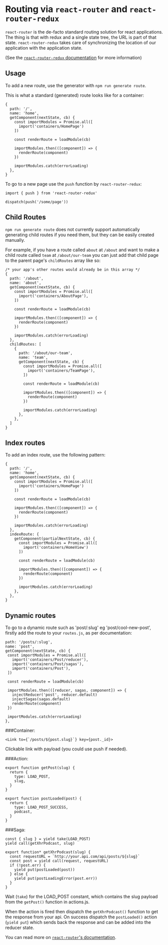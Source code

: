 # Routing via `react-router` and `react-router-redux`

`react-router` is the de-facto standard routing solution for react applications.
The thing is that with redux and a single state tree, the URL is part of that
state. `react-router-redux` takes care of synchronizing the location of our
application with the application state.

(See the [`react-router-redux` documentation](https://github.com/reactjs/react-router-redux)
for more information)

## Usage

To add a new route, use the generator with `npm run generate route`.

This is what a standard (generated) route looks like for a container:

```JS
{
  path: '/',
  name: 'home',
  getComponent(nextState, cb) {
    const importModules = Promise.all([
      import('containers/HomePage')
    ])

    const renderRoute = loadModule(cb)

    importModules.then(([component]) => {
      renderRoute(component)
    })

    importModules.catch(errorLoading)
  },
}
```

To go to a new page use the `push` function by `react-router-redux`:

```JS
import { push } from 'react-router-redux'

dispatch(push('/some/page'))
```

## Child Routes
`npm run generate route` does not currently support automatically generating child routes if you need them, but they can be easily created manually.

For example, if you have a route called `about` at `/about` and want to make a child route called `team` at `/about/our-team` you can just add that child page to the parent page's `childRoutes` array like so:

```JS
/* your app's other routes would already be in this array */
{
  path: '/about',
  name: 'about',
  getComponent(nextState, cb) {
    const importModules = Promise.all([
      import('containers/AboutPage'),
    ])

    const renderRoute = loadModule(cb)

    importModules.then(([component]) => {
      renderRoute(component)
    })

    importModules.catch(errorLoading)
  },
  childRoutes: [
    {
      path: '/about/our-team',
      name: 'team',
      getComponent(nextState, cb) {
        const importModules = Promise.all([
          import('containers/TeamPage'),
        ])

        const renderRoute = loadModule(cb)

        importModules.then(([component]) => {
          renderRoute(component)
        })

        importModules.catch(errorLoading)
      },
    },
  ]
}
```

## Index routes

To add an index route, use the following pattern:

```JS
{
  path: '/',
  name: 'home',
  getComponent(nextState, cb) {
    const importModules = Promise.all([
      import('containers/HomePage')
    ])

    const renderRoute = loadModule(cb)

    importModules.then(([component]) => {
      renderRoute(component)
    })

    importModules.catch(errorLoading)
  },
  indexRoute: {
    getComponent(partialNextState, cb) {
      const importModules = Promise.all([
        import('containers/HomeView')
      ])

      const renderRoute = loadModule(cb)

      importModules.then(([component]) => {
        renderRoute(component)
      })

      importModules.catch(errorLoading)
    },
  },
}
```

## Dynamic routes

To go to a dynamic route such as 'post/:slug' eg 'post/cool-new-post', firstly add the route to your `routes.js`, as per documentation:

```JS
path: '/posts/:slug',
name: 'post',
getComponent(nextState, cb) {
 const importModules = Promise.all([
   import('containers/Post/reducer'),
   import('containers/Post/sagas'),
   import('containers/Post'),
 ])

 const renderRoute = loadModule(cb)

 importModules.then(([reducer, sagas, component]) => {
   injectReducer('post', reducer.default)
   injectSagas(sagas.default)
   renderRoute(component)
 })

 importModules.catch(errorLoading)
},
```

###Container:

```JSX
<Link to={`/posts/${post.slug}`} key={post._id}>
```

Clickable link with payload (you could use push if needed).

###Action:

```JS
export function getPost(slug) {
  return {
    type: LOAD_POST,
    slug,
  }
}

export function postLoaded(post) {
  return {
    type: LOAD_POST_SUCCESS,
    podcast,
  }
}
```

###Saga:

```JS
const { slug } = yield take(LOAD_POST)
yield call(getXhrPodcast, slug)

export function* getXhrPodcast(slug) {
  const requestURL = `http://your.api.com/api/posts/${slug}`
  const post = yield call(request, requestURL)
  if (!post.err) {
    yield put(postLoaded(post))
  } else {
    yield put(postLoadingError(post.err))
  }
}
```

Wait (`take`) for the LOAD_POST constant, which contains the slug payload from the `getPost()` function in actions.js. 

When the action is fired then dispatch the `getXhrPodcast()` function to get the response from your api. On success dispatch the `postLoaded()` action (`yield put`) which sends back the response and can be added into the reducer state.


You can read more on [`react-router`'s documentation](https://github.com/reactjs/react-router/blob/master/docs/API.md#props-3).
